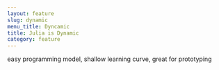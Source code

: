 ```yaml
---
layout: feature
slug: dynamic
menu_title: Dyncamic
title: Julia is Dynamic
category: feature
---
```

easy programming model, shallow learning curve, great for prototyping
